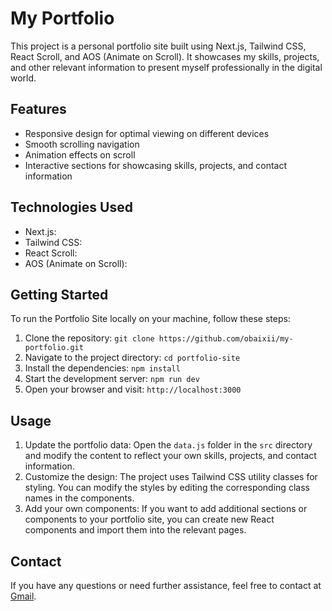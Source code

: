 # My Portfolio

This project is a personal portfolio site built using Next.js, Tailwind CSS, React Scroll, and AOS (Animate on Scroll). It showcases my skills, projects, and other relevant information to present myself professionally in the digital world.

## Features

- Responsive design for optimal viewing on different devices
- Smooth scrolling navigation
- Animation effects on scroll
- Interactive sections for showcasing skills, projects, and contact information

## Technologies Used

- Next.js: 
- Tailwind CSS:
- React Scroll: 
- AOS (Animate on Scroll): 

## Getting Started

To run the Portfolio Site locally on your machine, follow these steps:

1. Clone the repository: `git clone https://github.com/obaixii/my-portfolio.git`
2. Navigate to the project directory: `cd portfolio-site`
3. Install the dependencies: `npm install`
4. Start the development server: `npm run dev`
5. Open your browser and visit: `http://localhost:3000`

## Usage

1. Update the portfolio data: Open the `data.js` folder in the `src` directory and modify the content to reflect your own skills, projects, and contact information.
2. Customize the design: The project uses Tailwind CSS utility classes for styling. You can modify the styles by editing the corresponding class names in the components.
3. Add your own components: If you want to add additional sections or components to your portfolio site, you can create new React components and import them into the relevant pages.


## Contact

If you have any questions or need further assistance, feel free to contact at [Gmail](mailto:obaidawan567@gmail.com.).

